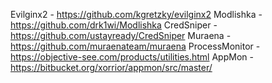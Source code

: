 Evilginx2 - https://github.com/kgretzky/evilginx2
Modlishka - https://github.com/drk1wi/Modlishka
CredSniper - https://github.com/ustayready/CredSniper
Muraena - https://github.com/muraenateam/muraena
ProcessMonitor - https://objective-see.com/products/utilities.html
AppMon - https://bitbucket.org/xorrior/appmon/src/master/

